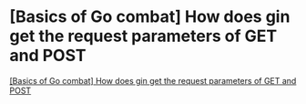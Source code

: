 # [Basics of Go combat] How does gin get the request parameters of GET and POST
[[Basics of Go combat] How does gin get the request parameters of GET and POST](https://aiwithcloud.com/2022/09/15/basics_of_go_combat_how_does_gin_get_the_request_parameters_of_get_and_post/)